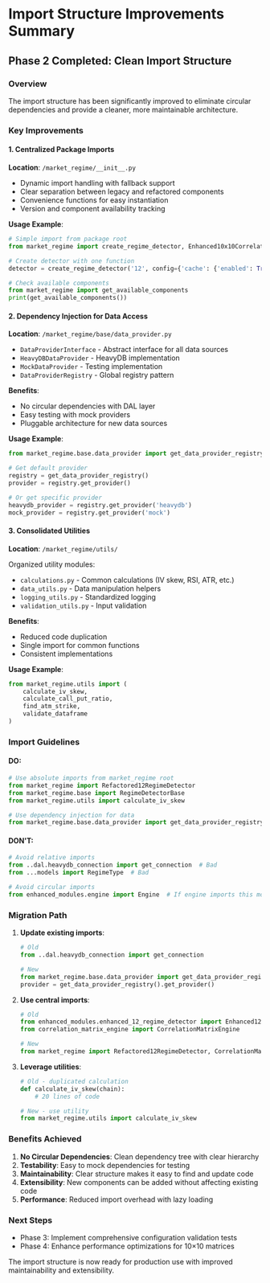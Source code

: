 # Import Structure Improvements Summary

## Phase 2 Completed: Clean Import Structure

### Overview

The import structure has been significantly improved to eliminate circular dependencies and provide a cleaner, more maintainable architecture.

### Key Improvements

#### 1. Centralized Package Imports

**Location**: `/market_regime/__init__.py`

- Dynamic import handling with fallback support
- Clear separation between legacy and refactored components
- Convenience functions for easy instantiation
- Version and component availability tracking

**Usage Example**:
```python
# Simple import from package root
from market_regime import create_regime_detector, Enhanced10x10CorrelationMatrix

# Create detector with one function
detector = create_regime_detector('12', config={'cache': {'enabled': True}})

# Check available components
from market_regime import get_available_components
print(get_available_components())
```

#### 2. Dependency Injection for Data Access

**Location**: `/market_regime/base/data_provider.py`

- `DataProviderInterface` - Abstract interface for all data sources
- `HeavyDBDataProvider` - HeavyDB implementation
- `MockDataProvider` - Testing implementation
- `DataProviderRegistry` - Global registry pattern

**Benefits**:
- No circular dependencies with DAL layer
- Easy testing with mock providers
- Pluggable architecture for new data sources

**Usage Example**:
```python
from market_regime.base.data_provider import get_data_provider_registry

# Get default provider
registry = get_data_provider_registry()
provider = registry.get_provider()

# Or get specific provider
heavydb_provider = registry.get_provider('heavydb')
mock_provider = registry.get_provider('mock')
```

#### 3. Consolidated Utilities

**Location**: `/market_regime/utils/`

Organized utility modules:
- `calculations.py` - Common calculations (IV skew, RSI, ATR, etc.)
- `data_utils.py` - Data manipulation helpers
- `logging_utils.py` - Standardized logging
- `validation_utils.py` - Input validation

**Benefits**:
- Reduced code duplication
- Single import for common functions
- Consistent implementations

**Usage Example**:
```python
from market_regime.utils import (
    calculate_iv_skew,
    calculate_call_put_ratio,
    find_atm_strike,
    validate_dataframe
)
```

### Import Guidelines

#### DO:
```python
# Use absolute imports from market_regime root
from market_regime import Refactored12RegimeDetector
from market_regime.base import RegimeDetectorBase
from market_regime.utils import calculate_iv_skew

# Use dependency injection for data
from market_regime.base.data_provider import get_data_provider_registry
```

#### DON'T:
```python
# Avoid relative imports
from ..dal.heavydb_connection import get_connection  # Bad
from ...models import RegimeType  # Bad

# Avoid circular imports
from enhanced_modules.engine import Engine  # If engine imports this module
```

### Migration Path

1. **Update existing imports**:
   ```python
   # Old
   from ..dal.heavydb_connection import get_connection
   
   # New
   from market_regime.base.data_provider import get_data_provider_registry
   provider = get_data_provider_registry().get_provider()
   ```

2. **Use central imports**:
   ```python
   # Old
   from enhanced_modules.enhanced_12_regime_detector import Enhanced12RegimeDetector
   from correlation_matrix_engine import CorrelationMatrixEngine
   
   # New
   from market_regime import Refactored12RegimeDetector, CorrelationMatrixEngine
   ```

3. **Leverage utilities**:
   ```python
   # Old - duplicated calculation
   def calculate_iv_skew(chain):
       # 20 lines of code
   
   # New - use utility
   from market_regime.utils import calculate_iv_skew
   ```

### Benefits Achieved

1. **No Circular Dependencies**: Clean dependency tree with clear hierarchy
2. **Testability**: Easy to mock dependencies for testing
3. **Maintainability**: Clear structure makes it easy to find and update code
4. **Extensibility**: New components can be added without affecting existing code
5. **Performance**: Reduced import overhead with lazy loading

### Next Steps

- Phase 3: Implement comprehensive configuration validation tests
- Phase 4: Enhance performance optimizations for 10×10 matrices

The import structure is now ready for production use with improved maintainability and extensibility.